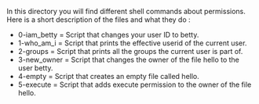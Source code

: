 In this directory you will find different shell commands about permissions.
Here is a short description of the files and what they do :

* 0-iam_betty = Script that changes your user ID to betty.
* 1-who_am_i = Script that prints the effective userid of the current user.
* 2-groups = Script that prints all the groups the current user is part of.
* 3-new_owner = Script that changes the owner of the file hello to the user betty.
* 4-empty = Script that creates an empty file called hello.
* 5-execute = Script that adds execute permission to the owner of the file hello.
